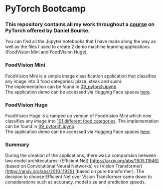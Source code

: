 # PyTorch Bootcamp

### This repository contains all my work throughout a [course](https://www.udemy.com/course/pytorch-for-deep-learning/?kw=pytorch&src=sac) on PyTorch offered by Daniel Bourke. 

You can find all the Jupyter notebooks that I have made along the way as well as the files I used to create 2 demo machine learning applications (FoodVision Mini and FoodVision Huge).

### FoodVision Mini
FoodVision Mini is a simple image classification application that classifies any image into 3 food categories: pizza, steak and sushi.\
The implementation can be found in [09_pytorch.ipynb](https://github.com/purplelord2003/PyTorch-Bootcamp/blob/main/Jupyter%20Notebooks/09_pytorch.ipynb).\
The application demo can be accessed via Hugging Face spaces [here](https://huggingface.co/spaces/purplelord2003/foodvision_mini).

### FoodVision Huge
FoodVision Huge is a ramped up version of FoodVision Mini which now classifies any image into [101 different food categories](https://github.com/purplelord2003/PyTorch-Bootcamp/raw/main/class_names.txt).
The implementation can be found in [09_pytorch.ipynb](https://github.com/purplelord2003/PyTorch-Bootcamp/blob/main/Jupyter%20Notebooks/09_pytorch.ipynb).\
The application demo can be accessed via Hugging Face spaces [here](https://huggingface.co/spaces/purplelord2003/foodvision_big).

### Summary
During the creation of the applications, there was a comparision between two model architecutures: (Efficient Net) [https://arxiv.org/abs/1905.11946] (based on Convolutional Neural Networks) vs (Vision Transformer)[https://arxiv.org/abs/2010.11929] (based on pure transformer). The decision to choose Efficient Net over Vision Transformer came down to considerations such as accuracy, model size and prediction speeds.
